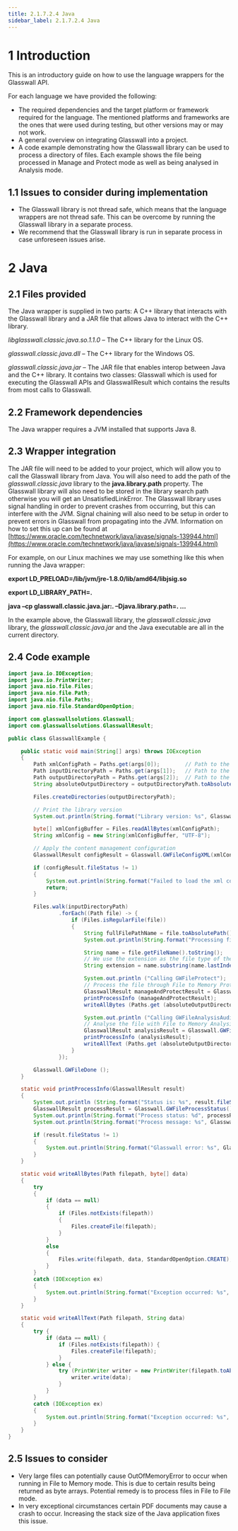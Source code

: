 ```yaml
---
title: 2.1.7.2.4 Java 
sidebar_label: 2.1.7.2.4 Java 
---
```


# 1 Introduction

This is an introductory guide on how to use the language wrappers for the Glasswall API.

For each language we have provided the following:

- The required dependencies and the target platform or framework required for the language. The mentioned platforms and frameworks are the ones that were used during testing, but other versions may or may not work.
- A general overview on integrating Glasswall into a project.
- A code example demonstrating how the Glasswall library can be used to process a directory of files. Each example shows the file being processed in Manage and Protect mode as well as being analysed in Analysis mode.


## 1.1 Issues to consider during implementation

- The Glasswall library is not thread safe, which means that the language wrappers are not thread safe. This can be overcome by running the Glasswall library in a separate process.
- We recommend that the Glasswall library is run in separate process in case unforeseen issues arise.


# 2 Java


## 2.1 Files provided

The Java wrapper is supplied in two parts: A C++ library that interacts with the Glasswall library and a JAR file that allows Java to interact with the C++ library.

_libglasswall.classic.java.so.1.1.0_ – The C++ library for the Linux OS.

_glasswall.classic.java.dll_ – The C++ library for the Windows OS.

_glasswall.classic.java.jar_ – The JAR file that enables interop between Java and the C++ library. It contains two classes: Glasswall which is used for executing the Glasswall APIs and GlasswallResult which contains the results from most calls to Glasswall.


## 2.2 Framework dependencies

The Java wrapper requires a JVM installed that supports Java 8.


## 2.3 Wrapper integration

The JAR file will need to be added to your project, which will allow you to call the Glasswall library from Java. You will also need to add the path of the _glasswall.classic.java_ library to the **java.library.path** property. The Glasswall library will also need to be stored in the library search path otherwise you will get an UnsatisfiedLinkError. The Glasswall library uses signal handling in order to prevent crashes from occurring, but this can interfere with the JVM. Signal chaining will also need to be setup in order to prevent errors in Glasswall from propagating into the JVM. Information on how to set this up can be found at [https://www.oracle.com/technetwork/java/javase/signals-139944.html](https://www.oracle.com/technetwork/java/javase/signals-139944.html)

For example, on our Linux machines we may use something like this when running the Java wrapper:

**export LD\_PRELOAD=/lib/jvm/jre-1.8.0/lib/amd64/libjsig.so**

**export LD\_LIBRARY\_PATH=.**

**java –cp glasswall.classic.java.jar:. –Djava.library.path=. …**

In the example above, the Glasswall library, the _glasswall.classic.java_ library, the _glasswall.classic.java.jar_ and the Java executable are all in the current directory.


## 2.4 Code example

```java
import java.io.IOException;
import java.io.PrintWriter;
import java.nio.file.Files;
import java.nio.file.Path;
import java.nio.file.Paths;
import java.nio.file.StandardOpenOption;

import com.glasswallsolutions.Glasswall;
import com.glasswallsolutions.GlasswallResult;

public class GlasswallExample {

    public static void main(String[] args) throws IOException
    {
        Path xmlConfigPath = Paths.get(args[0]);        // Path to the XML content management file
        Path inputDirectoryPath = Paths.get(args[1]);   // Path to the input directory
        Path outputDirectoryPath = Paths.get(args[2]);  // Path to the output directory
        String absoluteOutputDirectory = outputDirectoryPath.toAbsolutePath().toString();

        Files.createDirectories(outputDirectoryPath);

        // Print the library version
        System.out.println(String.format("Library version: %s", Glasswall.GWFileVersion ()));

        byte[] xmlConfigBuffer = Files.readAllBytes(xmlConfigPath);
        String xmlConfig = new String(xmlConfigBuffer, "UTF-8");

        // Apply the content management configuration
        GlasswallResult configResult = Glasswall.GWFileConfigXML(xmlConfig);

        if (configResult.fileStatus != 1)
        {
            System.out.println(String.format("Failed to load the xml config file for the following reason: %s", Glasswall.GWFileErrorMsg()));
            return;
        }

        Files.walk(inputDirectoryPath)
                .forEach((Path file) -> {
                    if (Files.isRegularFile(file))
                    {
                        String fullFilePathName = file.toAbsolutePath().toString();
                        System.out.println(String.format("Processing file: %s", fullFilePathName));

                        String name = file.getFileName().toString();
                        // We use the extension as the file type of the input file
                        String extension = name.substring(name.lastIndexOf(".") + 1);

                        System.out.println ("Calling GWFileProtect");
                        // Process the file through File to Memory Protect mode
                        GlasswallResult manageAndProtectResult = Glasswall.GWFileProtect (fullFilePathName, extension);
                        printProcessInfo (manageAndProtectResult);
                        writeAllBytes (Paths.get (absoluteOutputDirectory, name), manageAndProtectResult.manageAndProtectBuffer);

                        System.out.println ("Calling GWFileAnalysisAudit");
                        // Analyse the file with File to Memory Analysis mode
                        GlasswallResult analysisResult = Glasswall.GWFileAnalysisAudit (fullFilePathName, extension);
                        printProcessInfo (analysisResult);
                        writeAllText (Paths.get (absoluteOutputDirectory, name + ".xml"), analysisResult.analysisReport);
                    }
                });

        Glasswall.GWFileDone ();
    }

    static void printProcessInfo(GlasswallResult result)
    {
        System.out.println (String.format("Status is: %s", result.fileStatus));
        GlasswallResult processResult = Glasswall.GWFileProcessStatus();
        System.out.println(String.format("Process status: %d", processResult.processStatus));
        System.out.println(String.format("Process message: %s", Glasswall.GWFileProcessMsg()));

        if (result.fileStatus != 1)
        {
            System.out.println(String.format("Glasswall error: %s", Glasswall.GWFileErrorMsg()));
        }
    }

    static void writeAllBytes(Path filepath, byte[] data)
    {
        try
        {
            if (data == null)
            {
                if (Files.notExists(filepath))
                {
                    Files.createFile(filepath);
                }
            }
            else
            {
                Files.write(filepath, data, StandardOpenOption.CREATE);
            }
        }
        catch (IOException ex)
        {
            System.out.println(String.format("Exception occurred: %s", ex.getMessage()));
        }
    }

    static void writeAllText(Path filepath, String data)
    {
        try {
            if (data == null) {
                if (Files.notExists(filepath)) {
                    Files.createFile(filepath);
                }
            } else {
                try (PrintWriter writer = new PrintWriter(filepath.toAbsolutePath().toString())) {
                    writer.write(data);
                }
            }
        }
        catch (IOException ex)
        {
            System.out.println(String.format("Exception occurred: %s", ex.getMessage()));
        }
    }
}


```
## 2.5 Issues to consider

- Very large files can potentially cause OutOfMemoryError to occur when running in File to Memory mode. This is due to certain results being returned as byte arrays. Potential remedy is to process files in File to File mode.
- In very exceptional circumstances certain PDF documents may cause a crash to occur. Increasing the stack size of the Java application fixes this issue.